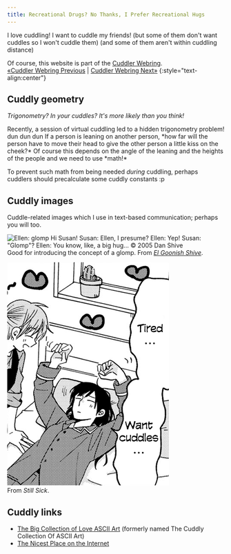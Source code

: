```yaml
---
title: Recreational Drugs? No Thanks, I Prefer Recreational Hugs
---
```

I love cuddling! I want to cuddle my friends! (but some of them don't want cuddles so I won't cuddle them) (and some of them aren't within cuddling distance)

Of course, this website is part of the [Cuddler Webring](https://cuddler-webring.netlify.app/).  
[«Cuddler Webring Previous](https://cuddler-webring.netlify.app/mincerafter42/previous) \| [Cuddler Webring Next»](https://cuddler-webring.netlify.app/mincerafter42/next)
{:style="text-align:center"}

## Cuddly geometry
<i>Trigonometry? In your cuddles? It's more likely than you think!</i>

<p markdown=1><time datetime="2022-04-28">Recently</time>, a session of virtual cuddling led to a hidden trigonometry problem! dun dun dun  
If a person is leaning on another person, *how far will the person have to move their head to give the other person a little kiss on the cheek?*
Of course this depends on the angle of the leaning and the heights of the people and we need to use *math!*</p>

To prevent such math from being needed *during* cuddling, perhaps cuddlers should precalculate some cuddly constants :p

## Cuddly images
Cuddle-related images which I use in text-based communication; perhaps you will too.

![Ellen: *glomp* Hi Susan!
Susan: Ellen, I presume?
Ellen: Yep!
Susan: "Glomp"?
Ellen: You know, like, a big hug...
© 2005 Dan Shive](/assets/glomp.png)  
Good for introducing the concept of a glomp. From <i>[El Goonish Shive](https://www.egscomics.com/comic/2005-03-30)</i>.

![Tired... Want cuddles...](/assets/cuddles.png)  
From <i>Still Sick</i>.

## Cuddly links
- [The Big Collection of Love ASCII Art](http://loveascii.com) (formerly named The Cuddly Collection Of ASCII Art)
- [The Nicest Place on the Internet](https://thenicestplace.net/)
